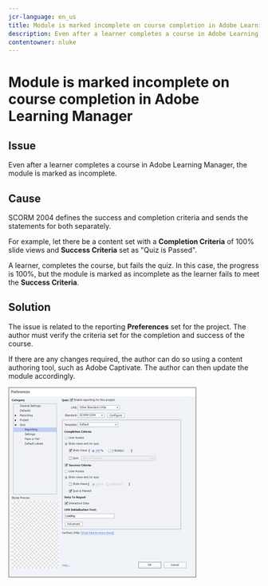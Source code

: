 ```yaml
---
jcr-language: en_us
title: Module is marked incomplete on course completion in Adobe Learning Manager
description: Even after a learner completes a course in Adobe Learning Manager, the module is marked as incomplete.
contentowner: nluke
---
```



# Module is marked incomplete on course completion in Adobe Learning Manager

## Issue

Even after a learner completes a course in Adobe Learning Manager, the module is marked as incomplete.

## Cause

SCORM 2004 defines the success and completion criteria and sends the statements for both separately.

For example, let there be a content set with a **Completion Criteria** of 100% slide views and **Success Criteria** set as "Quiz is Passed".

A learner, completes the course, but fails the quiz. In this case, the progress is 100%, but the module is marked as incomplete as the learner fails to meet the **Success Criteria**.

## Solution

The issue is related to the reporting **Preferences** set for the project. The author must verify the criteria set for the completion and success of the course.

If there are any changes required, the author can do so using a content authoring tool, such as Adobe Captivate. The author can then update the module accordingly.

![](assets/scorm.png)
